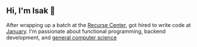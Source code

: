 
## Hi, I'm Isak 👋

After wrapping up a batch at the [Recurse Center](https://www.recurse.com/), got hired to write code at [January](https://www.january.com).
I'm passionate about functional programming, backend development, and [general computer science](https://teachyourselfcs.com/)
  

<!---
IsakJones/IsakJones is a ✨ special ✨ repository because its `README.md` (this file) appears on your GitHub profile.
You can click the Preview link to take a look at your changes.
--->
